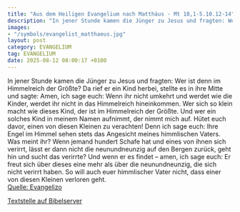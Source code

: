 ```yaml
---
title: "Aus dem Heiligen Evangelium nach Matthäus - Mt 18,1-5.10.12-14"
description: "In jener Stunde kamen die Jünger zu Jesus und fragten: Wer ist denn im Himmelreich der Größte? Da rief er ein Kind herbei, stellte es in ihre Mitte und sagte: Amen, ich sage euch: Wenn ihr nicht umkehrt und werdet wie die Kinder, werdet ihr nicht in das Himmelreich hineinkommen. ...."
images:
- "/symbols/evangelist_matthaeus.jpg"
layout: post
category: EVANGELIUM
tag: EVANGELIUM
date: 2025-08-12 08:00:17 +0100
---
```

In jener Stunde kamen die Jünger zu Jesus und fragten: Wer ist denn im Himmelreich der Größte?
Da rief er ein Kind herbei, stellte es in ihre Mitte
und sagte: Amen, ich sage euch: Wenn ihr nicht umkehrt und werdet wie die Kinder, werdet ihr nicht in das Himmelreich hineinkommen.
Wer sich so klein macht wie dieses Kind, der ist im Himmelreich der Größte.<!--more-->
Und wer ein solches Kind in meinem Namen aufnimmt, der nimmt mich auf.
Hütet euch davor, einen von diesen Kleinen zu verachten! Denn ich sage euch: Ihre Engel im Himmel sehen stets das Angesicht meines himmlischen Vaters.
Was meint ihr? Wenn jemand hundert Schafe hat und eines von ihnen sich verirrt, lässt er dann nicht die neunundneunzig auf den Bergen zurück, geht hin und sucht das verirrte?
Und wenn er es findet – amen, ich sage euch: Er freut sich über dieses eine mehr als über die neunundneunzig, die sich nicht verirrt haben.
So will auch euer himmlischer Vater nicht, dass einer von diesen Kleinen verloren geht.<br>
[Quelle: Evangelizo](https://evangeliumtagfuertag.org/DE/gospel)

[Textstelle auf Bibelserver](https://www.bibleserver.com/EU/Matthäus18,1-5.10.12-14)
